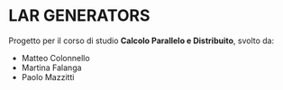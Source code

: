 # LAR GENERATORS
Progetto per il corso di studio **Calcolo Parallelo e Distribuito**, svolto da: 
- Matteo Colonnello
- Martina Falanga
- Paolo Mazzitti
